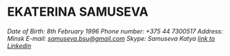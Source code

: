 # **EKATERINA SAMUSEVA**
###### Date of Birth: 8th February 1996 Phone number: +375 44 7300517 Address: Minsk E-mail: samuseva.bsu@gmail.com Skype: Samuseva Katya  [link to Linkedin](https://www.linkedin.com/in/%D0%B5%D0%BA%D0%B0%D1%82%D0%B5%D1%80%D0%B8%D0%BD%D0%B0-%D1%81%D0%B0%D0%BC%D1%83%D1%81%D0%B5%D0%B2%D0%B0-81537515a/)

